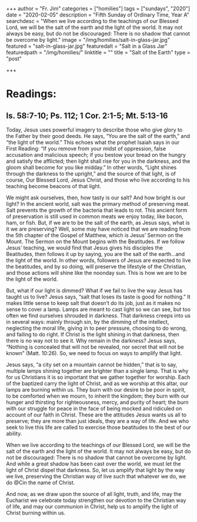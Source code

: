 +++
author = "Fr. Jim"
categories = ["homilies"]
tags = ["sundays", "2020"]
date = "2020-02-05"
description = "Fifth Sunday of Ordinary Time, Year A"
searchdesc = "When we live according to the teachings of our Blessed Lord, we will be the salt of the earth and the light of the world. It may not always be easy, but do not be discouraged: There is no shadow that cannot be overcome by light."
image = "/img/homilies/salt-in-glass-jar.jpg"
featured = "salt-in-glass-jar.jpg"
featuredalt = "Salt in a Glass Jar"
featuredpath = "/img/homilies/"
linktitle = ""
title = "Salt of the Earth"
type = "post"

+++

# Readings:
## Is. 58:7-10; Ps. 112; 1 Cor. 2:1-5; Mt. 5:13-16

Today, Jesus uses powerful imagery to describe those who give glory to the Father by their good deeds. He says, “You are the salt of the earth,” and “the light of the world.” This echoes what the prophet Isaiah says in our First Reading: “If you remove from your midst of oppression, false accusation and malicious speech; if you bestow your bread on the hungry and satisfy the afflicted; then light shall rise for you in the darkness, and the gloom shall become for you like midday.” In other words, “Light shines through the darkness to the upright,” and the source of that light, is of course, Our Blessed Lord, Jesus Christ, and those who live according to his teaching become beacons of that light.

We might ask ourselves, then, how tasty is our salt? And how bright is our light? In the ancient world, salt was the primary method of preserving meat. Salt prevents the growth of the bacteria that leads to rot. This ancient form of preservation is still used in common meats we enjoy today, like bacon, ham, or fish. But, if we are to be the salt of the earth, as Jesus says, what is it we are preserving? Well, some may have noticed that we are reading from the 5th chapter of the Gospel of Matthew, which is Jesus’ Sermon on the Mount. The Sermon on the Mount begins with the Beatitudes. If we follow Jesus’ teaching, we would find that Jesus gives his disciples the Beatitudes, then follows it up by saying, you are the salt of the earth…and the light of the world. In other words, followers of Jesus are expected to live the beatitudes, and by so doing, will preserve the lifestyle of the Christian, and those actions will shine like the noonday sun. This is how we are to be the light of the world.

But, what if our light is dimmed? What if we fail to live the way Jesus has taught us to live? Jesus says, “salt that loses its taste is good for nothing.” It makes little sense to keep salt that doesn’t do its job, just as it makes no sense to cover a lamp. Lamps are meant to cast light so we can see, but too often we find ourselves shrouded in darkness. That darkness creeps into us in several ways: mainly through sin, by the dimming of the intellect, neglecting the moral life, giving in to peer pressure, choosing to do wrong, and failing to do right. If Christ is the light shining in that darkness, then there is no way not to see it. Why remain in the darkness? Jesus says, “Nothing is concealed that will not be revealed, nor secret that will not be known” (Matt. 10:26). So, we need to focus on ways to amplify that light.

Jesus says, “a city set on a mountain cannot be hidden,” that is to say, multiple lamps shining together are brighter than a single lamp. That is why for us Christians it is so important that we gather together for worship. Each of the baptized carry the light of Christ, and as we worship at this altar, our lamps are burning within us. They burn with our desire to be poor in spirit, to be comforted when we mourn, to inherit the kingdom; they burn with our hunger and thirsting for righteousness, mercy, and purity of heart; the burn with our struggle for peace in the face of being mocked and ridiculed on account of our faith in Christ. These are the attitudes Jesus wants us all to preserve; they are more than just ideals, they are a way of life. And we who seek to live this life are called to exercise those beatitudes to the best of our ability.

When we live according to the teachings of our Blessed Lord, we will be the salt of the earth and the light of the world. It may not always be easy, but do not be discouraged: There is no shadow that cannot be overcome by light. And while a great shadow has been cast over the world, we must let the light of Christ dispel that darkness. So, let us amplify that light by the way we live, preserving the Christian way of live such that whatever we do, we do @Cin the name of Christ.

And now, as we draw upon the source of all light, truth, and life, may the Eucharist we celebrate today strengthen our devotion to the Christian way of life, and may our communion in Christ, help us to amplify the light of Christ burning within us.